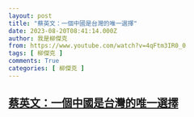 ```yaml
---
layout: post
title: "蔡英文：一個中國是台灣的唯一選擇"
date: 2023-08-20T08:41:14.000Z
author: 我是柳傑克
from: https://www.youtube.com/watch?v=4qFtm3IR0_0
tags: [ 柳傑克 ]
comments: True
categories: [ 柳傑克 ]
---
```

<!--1692520874000-->
[蔡英文：一個中國是台灣的唯一選擇](https://www.youtube.com/watch?v=4qFtm3IR0_0)
------

<div>

</div>
